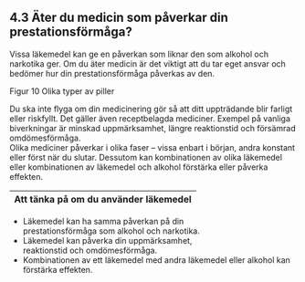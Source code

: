 ## 4.3 Äter du medicin som påverkar din prestationsförmåga?
Vissa läkemedel kan ge en påverkan som liknar den som alkohol och narkotika ger. Om du äter 
medicin är det viktigt att du tar eget ansvar och bedömer hur din prestationsförmåga påverkas av den.

Figur 10 Olika typer av piller

Du ska inte flyga om din medicinering gör så att ditt uppträdande blir farligt eller riskfyllt. Det 
gäller även receptbelagda mediciner. Exempel på vanliga biverkningar är minskad uppmärksamhet, längre 
reaktionstid och försämrad omdömesförmåga.  
Olika mediciner påverkar i olika faser – vissa enbart i början, andra konstant eller 
först när du slutar. Dessutom kan kombinationen av olika läkemedel eller kombinationen av läkemedel 
och alkohol förstärka eller påverka effekten.

| Att tänka på om du använder läkemedel |
|---|
* Läkemedel kan ha samma påverkan på din  
prestationsförmåga som alkohol och narkotika.
* Läkemedel kan påverka din uppmärksamhet,  
reaktionstid och omdömesförmåga.
* Kombinationen av ett läkemedel med andra
läkemedel eller alkohol kan förstärka effekten.